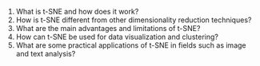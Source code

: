 1. What is t-SNE and how does it work?
2. How is t-SNE different from other dimensionality reduction techniques?
3. What are the main advantages and limitations of t-SNE?
4. How can t-SNE be used for data visualization and clustering?
5. What are some practical applications of t-SNE in fields such as image and text analysis?